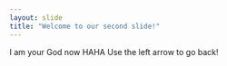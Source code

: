 ```yaml
---
layout: slide
title: "Welcome to our second slide!"
---
```

I am your God now HAHA
Use the left arrow to go back!
